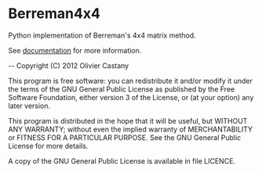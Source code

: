 Berreman4x4
===========

Python implementation of Berreman's 4x4 matrix method.

See [documentation](http://github.com/downloads/Berreman4x4/Berreman4x4/documentation.pdf) for more information.

-- 
Copyright (C) 2012 Olivier Castany

This program is free software: you can redistribute it and/or modify
it under the terms of the GNU General Public License as published by
the Free Software Foundation, either version 3 of the License, or
(at your option) any later version.

This program is distributed in the hope that it will be useful,
but WITHOUT ANY WARRANTY; without even the implied warranty of
MERCHANTABILITY or FITNESS FOR A PARTICULAR PURPOSE.  See the
GNU General Public License for more details.

A copy of the GNU General Public License is available in file LICENCE.

